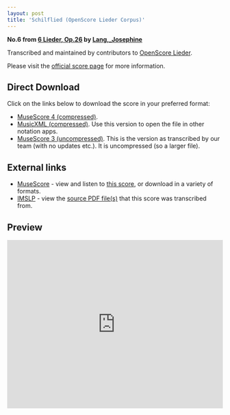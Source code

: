 ```yaml
---
layout: post
title: 'Schilflied (OpenScore Lieder Corpus)'
---
```


__No.6 from [6 Lieder, Op.26](https://fourscoreandmore.org/openscore/lieder/Lang,_Josephine/6_Lieder,_Op.26/) by [Lang,_Josephine](https://fourscoreandmore.org/openscore/lieder/Lang,_Josephine)__

Transcribed and maintained by contributors to [OpenScore Lieder].

Please visit the [official score page] for more information.

[official score page]: https://musescore.com/openscore-lieder-corpus/scores/6119892
[OpenScore Lieder]: https://musescore.com/openscore-lieder-corpus

## Direct Download

Click on the links below to download the score in your preferred format:
- [MuseScore 4 (compressed)](https://fourscoreandmore.org/openscore/lieder/Lang,_Josephine/6_Lieder,_Op.26/6_Schilflied.mscz).
- [MusicXML (compressed)](https://fourscoreandmore.org/openscore/lieder/Lang,_Josephine/6_Lieder,_Op.26/6_Schilflied.mxl). Use this version to open the file in other notation apps.
- [MuseScore 3 (uncompressed)](https://raw.githubusercontent.com/OpenScore/Lieder/refs/heads/main/scores/Lang,_Josephine/6_Lieder,_Op.26/6_Schilflied/lc6119892.mscx). This is the version as transcribed by our team (with no updates etc.). It is uncompressed (so a larger file).

## External links

- [MuseScore] - view and listen to [this score][MuseScore], or download in a variety of formats.
- [IMSLP] - view the [source PDF file(s)][IMSLP] that this score was transcribed from.

[MuseScore]: https://musescore.com/score/6119892
[IMSLP]: https://imslp.org/wiki/Special:ReverseLookup/617266

## Preview

<iframe width="100%" height="394" src="https://musescore.com/openscore-lieder-corpus/scores/6119892/embed" frameborder="0" allowfullscreen allow="autoplay; fullscreen"></iframe>
